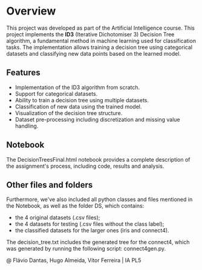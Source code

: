 # Overview

This project was developed as part of the Artificial Intelligence course. This project implements the **ID3** (Iterative Dichotomiser 3) Decision Tree algorithm, a fundamental method in machine learning used for classification tasks. The implementation allows training a decision tree using categorical datasets and classifying new data points based on the learned model.

## Features
- Implementation of the ID3 algorithm from scratch.
- Support for categorical datasets.
- Ability to train a decision tree using multiple datasets.
- Classification of new data using the trained model.
- Visualization of the decision tree structure.
- Dataset pre-processing including discretization and missing value handling.

## Notebook

The DecisionTreesFinal.html notebook provides a complete description of the assignment's process, including code, results and analysis.

## Other files and folders

Furthermore, we've also included all python classes and files mentioned in the Notebook, as well as the folder DS, which contains:

- the 4 original datasets (.csv files);
- the 4 datasets for testing (.csv files without the class label);
- the classified datasets for the larger ones (iris and connect4).

The decision_tree.txt includes the generated tree for the connect4, which was generated by running the following script: connect4gen.py.

@ Flávio Dantas, Hugo Almeida, Vítor Ferreira | IA PL5 
